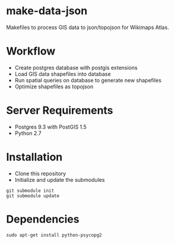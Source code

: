 make-data-json
=========

Makefiles to process GIS data to json/topojson for Wikimaps Atlas.

# Workflow

* Create postgres database with postgis extensions
* Load GIS data shapefiles into database 
* Run spatial queries on database to generate new shapefiles
* Optimize shapefiles as topojson

# Server Requirements

* Postgres 9.3 with PostGIS 1.5
* Python 2.7

# Installation

* Clone this repository 
* Initialize and update the submodules
```
git submodule init
git submodule update
```

# Dependencies

```
sudo apt-get install python-psycopg2
```
